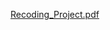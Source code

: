 [Recoding_Project.pdf](https://github.com/badbois/Recoding_Project/files/6203870/Recoding_Project_Roberty.pdf)




